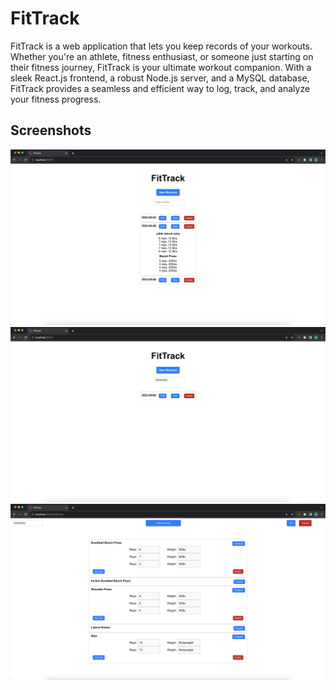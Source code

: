 # FitTrack

FitTrack is a web application that lets you keep records of your workouts. Whether you're an athlete, fitness enthusiast, or someone just starting on their fitness journey, FitTrack is your ultimate workout companion. With a sleek React.js frontend, a robust Node.js server, and a MySQL database, FitTrack provides a seamless and efficient way to log, track, and analyze your fitness progress.

## Screenshots

![Home](/assets/Home.png)
![Filtererd](/assets/Filtered.png)
![New Workout](/assets/NewWorkout.png)
